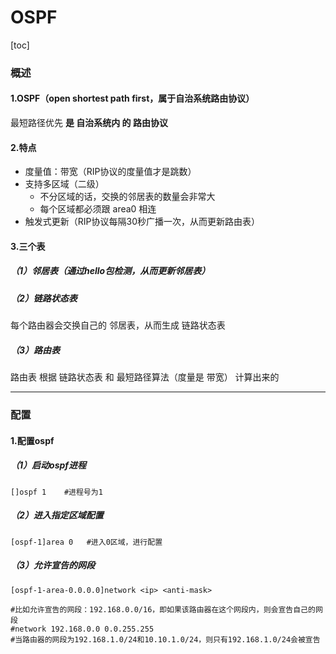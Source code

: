 # OSPF

[toc]

### 概述

#### 1.OSPF（open shortest path first，属于自治系统路由协议）
最短路径优先
**是 自治系统内 的 路由协议**

#### 2.特点
* 度量值：带宽（RIP协议的度量值才是跳数）
* 支持多区域（二级）
  * 不分区域的话，交换的邻居表的数量会非常大
  * 每个区域都必须跟 area0 相连
* 触发式更新（RIP协议每隔30秒广播一次，从而更新路由表）

#### 3.三个表

##### （1）邻居表（通过hello包检测，从而更新邻居表）

##### （2）链路状态表
每个路由器会交换自己的 邻居表，从而生成 链路状态表

##### （3）路由表
路由表 根据 链路状态表 和 最短路径算法（度量是 带宽） 计算出来的

***

### 配置

#### 1.配置ospf

##### （1）启动ospf进程
```shell
[]ospf 1    #进程号为1
```

##### （2）进入指定区域配置
```shell
[ospf-1]area 0   #进入0区域，进行配置
```

##### （3）允许宣告的网段
```shell
[ospf-1-area-0.0.0.0]network <ip> <anti-mask>

#比如允许宣告的网段：192.168.0.0/16，即如果该路由器在这个网段内，则会宣告自己的网段
#network 192.168.0.0 0.0.255.255
#当路由器的网段为192.168.1.0/24和10.10.1.0/24，则只有192.168.1.0/24会被宣告
```
